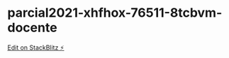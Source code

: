 # parcial2021-xhfhox-76511-8tcbvm-docente

[Edit on StackBlitz ⚡️](https://stackblitz.com/edit/parcial2021-xhfhox-76511-8tcbvm-docente)